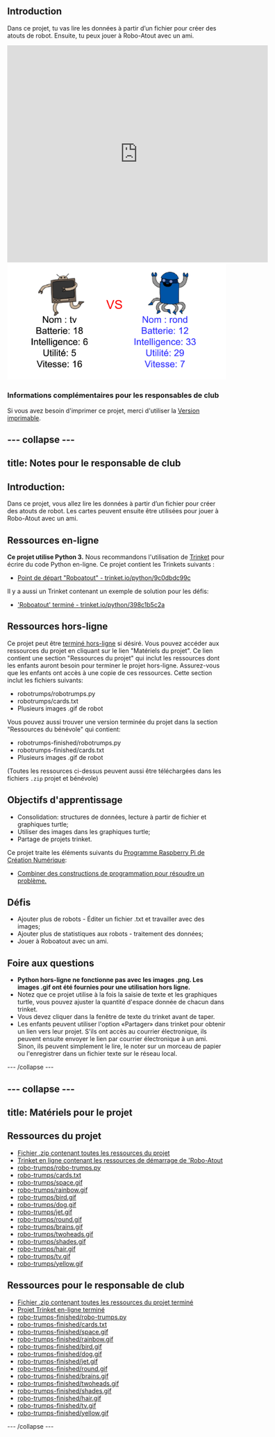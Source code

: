 ## Introduction

Dans ce projet, tu vas lire les données à partir d’un fichier pour créer des atouts de robot. Ensuite, tu peux jouer à Robo-Atout avec un ami.

<div class="trinket">
  <iframe src="https://trinket.io/embed/python/398c1b5c2a?outputOnly=true&start=result" width="600" height="500" frameborder="0" marginwidth="0" marginheight="0" allowfullscreen>
  </iframe>
  <img src="images/robotrumps-finished.png">
</div>

### Informations complémentaires pour les responsables de club

Si vous avez besoin d'imprimer ce projet, merci d'utiliser la [Version imprimable](https://projects.raspberrypi.org/fr-FR/projects/robo-trumps/print).

--- collapse ---
---
title: Notes pour le responsable de club
---

## Introduction:

Dans ce projet, vous allez lire les données à partir d’un fichier pour créer des atouts de robot. Les cartes peuvent ensuite être utilisées pour jouer à Robo-Atout avec un ami.

## Ressources en-ligne

**Ce projet utilise Python 3.** Nous recommandons l'utilisation de [Trinket](https://trinket.io/) pour écrire du code Python en-ligne. Ce projet contient les Trinkets suivants :

* [Point de départ "Roboatout" - trinket.io/python/9c0dbdc99c](https://trinket.io/python/9c0dbdc99c)

Il y a aussi un Trinket contenant un exemple de solution pour les défis:

* ['Roboatout' terminé - trinket.io/python/398c1b5c2a](https://trinket.io/python/398c1b5c2a)

## Ressources hors-ligne

Ce projet peut être [terminé hors-ligne](https://www.codeclubprojects.org/en-GB/resources/python-working-offline/) si désiré. Vous pouvez accéder aux ressources du projet en cliquant sur le lien "Matériels du projet". Ce lien contient une section "Ressources du projet" qui inclut les ressources dont les enfants auront besoin pour terminer le projet hors-ligne. Assurez-vous que les enfants ont accès à une copie de ces ressources. Cette section inclut les fichiers suivants:

* robotrumps/robotrumps.py
* robotrumps/cards.txt
* Plusieurs images .gif de robot

Vous pouvez aussi trouver une version terminée du projet dans la section "Ressources du bénévole" qui contient:

* robotrumps-finished/robotrumps.py
* robotrumps-finished/cards.txt
* Plusieurs images .gif de robot

(Toutes les ressources ci-dessus peuvent aussi être téléchargées dans les fichiers `.zip` projet et bénévole)

## Objectifs d'apprentissage

* Consolidation: structures de données, lecture à partir de fichier et graphiques turtle;
* Utiliser des images dans les graphiques turtle;
* Partage de projets trinket.

Ce projet traite les éléments suivants du [Programme Raspberry Pi de Création Numérique](http://rpf.io/curriculum):

* [Combiner des constructions de programmation pour résoudre un problème.](https://www.raspberrypi.org/curriculum/programming/builder)

## Défis

* Ajouter plus de robots - Éditer un fichier .txt et travailler avec des images;
* Ajouter plus de statistiques aux robots - traitement des données;
* Jouer à Roboatout avec un ami.

## Foire aux questions

* **Python hors-ligne ne fonctionne pas avec les images .png. Les images .gif ont été fournies pour une utilisation hors ligne.**
* Notez que ce projet utilise à la fois la saisie de texte et les graphiques turtle, vous pouvez ajuster la quantité d'espace donnée de chacun dans trinket.
* Vous devez cliquer dans la fenêtre de texte du trinket avant de taper.
* Les enfants peuvent utiliser l'option «Partager» dans trinket pour obtenir un lien vers leur projet. S'ils ont accès au courrier électronique, ils peuvent ensuite envoyer le lien par courrier électronique à un ami. Sinon, ils peuvent simplement le lire, le noter sur un morceau de papier ou l'enregistrer dans un fichier texte sur le réseau local.

--- /collapse ---

--- collapse ---
---
title: Matériels pour le projet
---

## Ressources du projet

* [Fichier .zip contenant toutes les ressources du projet](resources/robo-trumps-project-resources.zip)
* [Trinket en ligne contenant les ressources de démarrage de 'Robo-Atout](https://trinket.io/python/9c0dbdc99c)
* [robo-trumps/robo-trumps.py](resources/robo-trumps-robo-trumps.py)
* [robo-trumps/cards.txt](resources/robo-trumps-cards.txt)
* [robo-trumps/space.gif](resources/robo-trumps-space.gif)
* [robo-trumps/rainbow.gif](resources/robo-trumps-rainbow.gif)
* [robo-trumps/bird.gif](resources/robo-trumps-bird.gif)
* [robo-trumps/dog.gif](resources/robo-trumps-dog.gif)
* [robo-trumps/jet.gif](resources/robo-trumps-jet.gif)
* [robo-trumps/round.gif](resources/robo-trumps-round.gif)
* [robo-trumps/brains.gif](resources/robo-trumps-brains.gif)
* [robo-trumps/twoheads.gif](resources/robo-trumps-twoheads.gif)
* [robo-trumps/shades.gif](resources/robo-trumps-shades.gif)
* [robo-trumps/hair.gif](resources/robo-trumps-hair.gif)
* [robo-trumps/tv.gif](resources/robo-trumps-tv.gif)
* [robo-trumps/yellow.gif](resources/robo-trumps-yellow.gif)

## Ressources pour le responsable de club

* [Fichier .zip contenant toutes les ressources du projet terminé](resources/robotrumps-volunteer-resources.zip)
* [Projet Trinket en-ligne terminé](https://trinket.io/python/398c1b5c2a)
* [robo-trumps-finished/robo-trumps.py](resources/robo-trumps-finished-robo-trumps.py)
* [robo-trumps-finished/cards.txt](resources/robo-trumps-finished-cards.txt)
* [robo-trumps-finished/space.gif](resources/robo-trumps-finished-space.gif)
* [robo-trumps-finished/rainbow.gif](resources/robo-trumps-finished-rainbow.gif)
* [robo-trumps-finished/bird.gif](resources/robo-trumps-finished-bird.gif)
* [robo-trumps-finished/dog.gif](resources/robo-trumps-finished-dog.gif)
* [robo-trumps-finished/jet.gif](resources/robo-trumps-finished-jet.gif)
* [robo-trumps-finished/round.gif](resources/robo-trumps-finished-round.gif)
* [robo-trumps-finished/brains.gif](resources/robo-trumps-finished-brains.gif)
* [robo-trumps-finished/twoheads.gif](resources/robo-trumps-finished-twoheads.gif)
* [robo-trumps-finished/shades.gif](resources/robo-trumps-finished-shades.gif)
* [robo-trumps-finished/hair.gif](resources/robo-trumps-finished-hair.gif)
* [robo-trumps-finished/tv.gif](resources/robo-trumps-finished-tv.gif)
* [robo-trumps-finished/yellow.gif](resources/robo-trumps-finished-yellow.gif)

--- /collapse ---